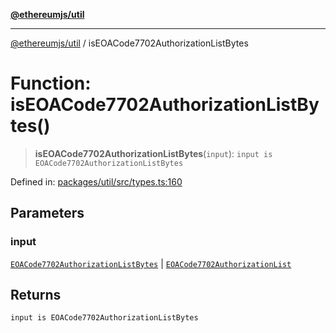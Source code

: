[**@ethereumjs/util**](../README.md)

***

[@ethereumjs/util](../README.md) / isEOACode7702AuthorizationListBytes

# Function: isEOACode7702AuthorizationListBytes()

> **isEOACode7702AuthorizationListBytes**(`input`): `input is EOACode7702AuthorizationListBytes`

Defined in: [packages/util/src/types.ts:160](https://github.com/ethereumjs/ethereumjs-monorepo/blob/master/packages/util/src/types.ts#L160)

## Parameters

### input

[`EOACode7702AuthorizationListBytes`](../type-aliases/EOACode7702AuthorizationListBytes.md) | [`EOACode7702AuthorizationList`](../type-aliases/EOACode7702AuthorizationList.md)

## Returns

`input is EOACode7702AuthorizationListBytes`
